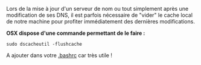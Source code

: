 Lors de la mise à jour d'un serveur de nom ou tout simplement après une modification de ses DNS, il est parfois nécessaire de "vider" le cache local de notre machine pour profiter immédiatement des dernières modifications.

**OSX dispose d'une commande permettant de le faire :**

```
sudo dscacheutil -flushcache
```

A ajouter dans votre <a title="Personnaliser son terminal" href="/blog/personnaliser-son-terminal-sous-mac-osx-configuration-avancee.html" target="_blank">.bashrc</a> car très utile !